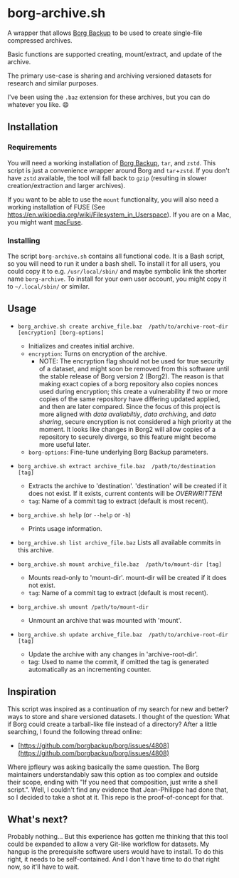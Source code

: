# borg-archive.sh

A wrapper that allows [Borg Backup](https://www.borgbackup.org/) to be used to create single-file compressed archives.

Basic functions are supported creating, mount/extract, and update of the archive.

The primary use-case is sharing and archiving versioned datasets for research and similar purposes.

I've been using the `.baz` extension for these archives, but you can do whatever you like. 😄

## Installation

### Requirements

You will need a working installation of [Borg Backup](https://www.borgbackup.org/), `tar`, and `zstd`.  This script is just a convenience wrapper around Borg and `tar`+`zstd`.  If you don't have `zstd` available, the tool will fall back to `gzip` (resulting in slower creation/extraction and larger archives).

If you want to be able to use the `mount` functionality, you will also need a working installation of FUSE (See https://en.wikipedia.org/wiki/Filesystem_in_Userspace).  If you are on a Mac, you might want [macFuse](https://macfuse.github.io/).

### Installing

The script `borg-archive.sh` contains all functional code.  It is a Bash script, so you will need to run it under a bash shell.  To install it for all users, you could copy it to e.g. `/usr/local/sbin/` and maybe symbolic link the shorter name `borg-archive`.  To install for your own user account, you might copy it to `~/.local/sbin/` or similar.

## Usage

* `borg_archive.sh create archive_file.baz  /path/to/archive-root-dir [encryption] [borg-options]`
  * Initializes and creates initial archive.
  * `encryption`: Turns on encryption of the archive.
    * NOTE:  The encryption flag should not be used for true security of a dataset, and might soon be removed from this software until the stable release of Borg version 2 (Borg2).  The reason is that making exact copies of a borg repository also copies nonces used during encryption; this create a vulnerability if two or more copies of the same repository have differing updated applied, and then are later compared.  Since the focus of this project is more aligned with _data availabiltiy_, _data archiving_, and _data sharing_, secure encryption is not considered a high priority at the moment.  It looks like changes in Borg2 will allow copies of a repository to securely diverge, so this feature might become more useful later.
  * `borg-options`: Fine-tune underlying Borg Backup parameters.

* `borg_archive.sh extract archive_file.baz  /path/to/destination [tag]`
  * Extracts the archive to 'destination'. 'destination' will be created
    if it does not exist. If it exists, current contents will be
    _OVERWRITTEN_!
  * `tag`: Name of a commit tag to extract (default is most recent).

* `borg_archive.sh help`  (or `--help` or `-h`)
    * Prints usage information.

* `borg_archive.sh list archive_file.baz`
        Lists all available commits in this archive.

* `borg_archive.sh mount archive_file.baz  /path/to/mount-dir [tag]`
  * Mounts read-only to 'mount-dir'. mount-dir will be created if it
        does not exist.
  * `tag`: Name of a commit tag to extract (default is most recent).

* `borg_archive.sh umount /path/to/mount-dir`
  * Unmount an archive that was mounted with 'mount'.

* `borg_archive.sh update archive_file.baz  /path/to/archive-root-dir [tag]`
  * Update the archive with any changes in 'archive-root-dir'.
  * tag: Used to name the commit, if omitted the tag is generated
    automatically as an incrementing counter.

## Inspiration

This script was inspired as a continuation of my search for new and better? ways to store and share versioned datasets.  I thought of the question:  What if Borg could create a tarball-like file instead of a directory?  After a little searching, I found the following thread online:

* [https://github.com/borgbackup/borg/issues/4808](https://github.com/borgbackup/borg/issues/4808)

Where jpfleury was asking basically the same question.  The Borg maintainers understandably saw this option as too complex and outside their scope, ending with "If you need that composition, just write a shell script.".  Well, I couldn't find any evidence that Jean-Philippe had done that, so I decided to take a shot at it.  This repo is the proof-of-concept for that.

## What's next?

Probably nothing... But this experience has gotten me thinking that this tool could be expanded to allow a very Git-like workflow for datasets.  My hangup is the prerequisite software users would have to install.  To do this right, it needs to be self-contained.  And I don't have time to do that right now, so it'll have to wait.
